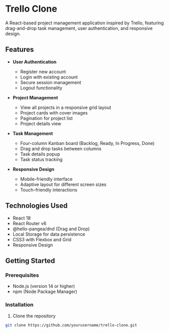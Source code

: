 # Trello Clone

A React-based project management application inspired by Trello, featuring drag-and-drop task management, user authentication, and responsive design.

## Features

- **User Authentication**
  - Register new account
  - Login with existing account
  - Secure session management
  - Logout functionality

- **Project Management**
  - View all projects in a responsive grid layout
  - Project cards with cover images
  - Pagination for project list
  - Project details view

- **Task Management**
  - Four-column Kanban board (Backlog, Ready, In Progress, Done)
  - Drag and drop tasks between columns
  - Task details popup
  - Task status tracking

- **Responsive Design**
  - Mobile-friendly interface
  - Adaptive layout for different screen sizes
  - Touch-friendly interactions

## Technologies Used

- React 18
- React Router v6
- @hello-pangea/dnd (Drag and Drop)
- Local Storage for data persistence
- CSS3 with Flexbox and Grid
- Responsive Design

## Getting Started

### Prerequisites

- Node.js (version 14 or higher)
- npm (Node Package Manager)

### Installation

1. Clone the repository
```bash
git clone https://github.com/yourusername/trello-clone.git
